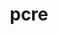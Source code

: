 ---
title: "pcre"
layout: cache
categories: [package, develop]
meta: {"compilers": ["apple-clang@16.0.0", "cce@18.0.0", "gcc@10.5.0", "gcc@11.1.0", "gcc@11.4.0", "gcc@13.2.0", "gcc@13.3.0", "gcc@7.5.0", "intel-oneapi-compilers@2025.1.0"], "num_specs": 23, "num_specs_by_stack": {"data-vis-sdk": 2, "developer-tools-aarch64-linux-gnu": 2, "developer-tools-darwin": 2, "developer-tools-x86_64_v3-linux-gnu": 2, "e4s": 2, "e4s-cray-rhel": 3, "e4s-neoverse-v2": 2, "e4s-oneapi": 2, "e4s-rocm-external": 2, "hep": 2, "ml-darwin-aarch64-mps": 2, "ml-linux-aarch64-cpu": 2, "ml-linux-aarch64-cuda": 2, "ml-linux-x86_64-cpu": 2, "ml-linux-x86_64-cuda": 2, "ml-linux-x86_64-rocm": 2, "radiuss": 2, "root": 23, "tutorial": 2}, "oss": ["centos7", "rhel8", "sequoia", "ubuntu18.04", "ubuntu20.04", "ubuntu22.04", "ubuntu24.04"], "platforms": ["darwin", "linux"], "stacks": ["data-vis-sdk", "developer-tools-aarch64-linux-gnu", "developer-tools-darwin", "developer-tools-x86_64_v3-linux-gnu", "e4s", "e4s-cray-rhel", "e4s-neoverse-v2", "e4s-oneapi", "e4s-rocm-external", "hep", "ml-darwin-aarch64-mps", "ml-linux-aarch64-cpu", "ml-linux-aarch64-cuda", "ml-linux-x86_64-cpu", "ml-linux-x86_64-cuda", "ml-linux-x86_64-rocm", "radiuss", "root", "tutorial"], "targets": ["aarch64", "neoverse_v2", "x86_64_v3"], "versions": ["8.45"]}
spec_details: [{"compiler": "gcc@13.3.0", "hash": "2nph7jd4b4qrzdcwgzvds2tkilywemct", "os": "rhel8", "platform": "linux", "size": "-", "stacks": ["developer-tools-aarch64-linux-gnu", "root"], "target": "aarch64", "variants": ["build_system=autotools", "~jit", "+multibyte", "+pic", "+shared", "+static", "+utf"], "versions": ["8.45"]}, {"compiler": "intel-oneapi-compilers@2025.1.0", "hash": "2qonyuit4eo76saj3jmnavf4shiy4k5f", "os": "ubuntu22.04", "platform": "linux", "size": "-", "stacks": ["e4s-oneapi", "root"], "target": "x86_64_v3", "variants": ["build_system=autotools", "~jit", "+multibyte", "+pic", "+shared", "+static", "+utf"], "versions": ["8.45"]}, {"compiler": "gcc@10.5.0", "hash": "2xpfisprskn4m537smu4let6gt4ljybg", "os": "centos7", "platform": "linux", "size": "-", "stacks": ["developer-tools-x86_64_v3-linux-gnu", "root"], "target": "x86_64_v3", "variants": ["build_system=autotools", "~jit", "+multibyte", "+pic", "+shared", "+static", "+utf"], "versions": ["8.45"]}, {"compiler": "gcc@11.4.0", "hash": "4smawyxqhgiplgwqbpjqc2y62vrnnejh", "os": "ubuntu22.04", "platform": "linux", "size": "-", "stacks": ["e4s", "e4s-rocm-external", "hep", "root", "tutorial"], "target": "x86_64_v3", "variants": ["build_system=autotools", "~jit", "+multibyte", "+pic", "+shared", "+static", "+utf"], "versions": ["8.45"]}, {"compiler": "gcc@11.1.0", "hash": "6yec4ngjzvv3lvco2hwnrvzkjc6jfxpz", "os": "ubuntu20.04", "platform": "linux", "size": "-", "stacks": ["data-vis-sdk", "root"], "target": "x86_64_v3", "variants": ["build_system=autotools", "~jit", "+multibyte", "+pic", "+shared", "+static", "+utf"], "versions": ["8.45"]}, {"compiler": "gcc@11.4.0", "hash": "a4vdxbrw323cu3k6tlinowl6elqob5q6", "os": "ubuntu22.04", "platform": "linux", "size": "-", "stacks": ["e4s-neoverse-v2", "root"], "target": "neoverse_v2", "variants": ["build_system=autotools", "~jit", "+multibyte", "+pic", "+shared", "+static", "+utf"], "versions": ["8.45"]}, {"compiler": "gcc@13.2.0", "hash": "btulax2u7xggphujvmzem3w3ws32ewgp", "os": "ubuntu24.04", "platform": "linux", "size": "-", "stacks": ["ml-linux-aarch64-cpu", "ml-linux-aarch64-cuda", "root"], "target": "aarch64", "variants": ["build_system=autotools", "~jit", "+multibyte", "+pic", "+shared", "+static", "+utf"], "versions": ["8.45"]}, {"compiler": "apple-clang@16.0.0", "hash": "ejqijh4sswofkmppwzmmpbegjfcvbe6i", "os": "sequoia", "platform": "darwin", "size": "-", "stacks": ["developer-tools-darwin", "ml-darwin-aarch64-mps", "root"], "target": "aarch64", "variants": ["build_system=autotools", "~jit", "+multibyte", "+pic", "+shared", "+static", "+utf"], "versions": ["8.45"]}, {"compiler": "cce@18.0.0", "hash": "en4iwjy5pqivkgw6c65eaukhqmtbxflc", "os": "rhel8", "platform": "linux", "size": "-", "stacks": ["e4s-cray-rhel", "root"], "target": "x86_64_v3", "variants": ["build_system=autotools", "~jit", "+multibyte", "+pic", "+shared", "+static", "+utf"], "versions": ["8.45"]}, {"compiler": "gcc@13.2.0", "hash": "gmwffj7tu6uucdvh6z3t7tugrny2ccob", "os": "ubuntu24.04", "platform": "linux", "size": "-", "stacks": ["ml-linux-aarch64-cpu", "ml-linux-aarch64-cuda", "root"], "target": "aarch64", "variants": ["build_system=autotools", "~jit", "+multibyte", "+pic", "+shared", "+static", "+utf"], "versions": ["8.45"]}, {"compiler": "gcc@10.5.0", "hash": "noexrozpqem6b75rk3emnokxve7doail", "os": "centos7", "platform": "linux", "size": "-", "stacks": ["developer-tools-x86_64_v3-linux-gnu", "root"], "target": "x86_64_v3", "variants": ["build_system=autotools", "~jit", "+multibyte", "+pic", "+shared", "+static", "+utf"], "versions": ["8.45"]}, {"compiler": "gcc@11.4.0", "hash": "nucdwfspa6rylkxdtzebsoabetmyeo56", "os": "ubuntu22.04", "platform": "linux", "size": "-", "stacks": ["e4s-neoverse-v2", "root"], "target": "neoverse_v2", "variants": ["build_system=autotools", "~jit", "+multibyte", "+pic", "+shared", "+static", "+utf"], "versions": ["8.45"]}, {"compiler": "gcc@13.3.0", "hash": "ojnc5qocgjvrnjivfj6juqlrtotkinha", "os": "rhel8", "platform": "linux", "size": "-", "stacks": ["developer-tools-aarch64-linux-gnu", "root"], "target": "aarch64", "variants": ["build_system=autotools", "~jit", "+multibyte", "+pic", "+shared", "+static", "+utf"], "versions": ["8.45"]}, {"compiler": "intel-oneapi-compilers@2025.1.0", "hash": "otythgmekeyrlnoazs42vs3r5372xgop", "os": "ubuntu22.04", "platform": "linux", "size": "-", "stacks": ["e4s-oneapi", "root"], "target": "x86_64_v3", "variants": ["build_system=autotools", "~jit", "+multibyte", "+pic", "+shared", "+static", "+utf"], "versions": ["8.45"]}, {"compiler": "cce@18.0.0", "hash": "q3tdunyqs25wnkdb2bv7xr6slsndq3xl", "os": "rhel8", "platform": "linux", "size": "-", "stacks": ["e4s-cray-rhel", "root"], "target": "x86_64_v3", "variants": ["build_system=autotools", "~jit", "+multibyte", "+pic", "+shared", "+static", "+utf"], "versions": ["8.45"]}, {"compiler": "gcc@7.5.0", "hash": "rshv3zntxqznq6rdhaplssew2t3mzejg", "os": "ubuntu18.04", "platform": "linux", "size": "-", "stacks": ["radiuss", "root"], "target": "x86_64_v3", "variants": ["build_system=autotools", "~jit", "+multibyte", "+pic", "+shared", "+static", "+utf"], "versions": ["8.45"]}, {"compiler": "apple-clang@16.0.0", "hash": "sdpcspzovzxossu2r4segqxd43b6fc5s", "os": "sequoia", "platform": "darwin", "size": "-", "stacks": ["developer-tools-darwin", "ml-darwin-aarch64-mps", "root"], "target": "aarch64", "variants": ["build_system=autotools", "~jit", "+multibyte", "+pic", "+shared", "+static", "+utf"], "versions": ["8.45"]}, {"compiler": "gcc@13.2.0", "hash": "tonmkgrx7xlk4ovl4ex4dxj2brdhwe4l", "os": "ubuntu24.04", "platform": "linux", "size": "-", "stacks": ["ml-linux-x86_64-cpu", "ml-linux-x86_64-cuda", "ml-linux-x86_64-rocm", "root"], "target": "x86_64_v3", "variants": ["build_system=autotools", "~jit", "+multibyte", "+pic", "+shared", "+static", "+utf"], "versions": ["8.45"]}, {"compiler": "gcc@7.5.0", "hash": "utaxfanztadapvgqc5t5wtc45t7xekvr", "os": "ubuntu18.04", "platform": "linux", "size": "-", "stacks": ["radiuss", "root"], "target": "x86_64_v3", "variants": ["build_system=autotools", "~jit", "+multibyte", "+pic", "+shared", "+static", "+utf"], "versions": ["8.45"]}, {"compiler": "cce@18.0.0", "hash": "wuzfmiqmeth3pl2v7sjy2awlavnomx6x", "os": "rhel8", "platform": "linux", "size": "-", "stacks": ["e4s-cray-rhel", "root"], "target": "x86_64_v3", "variants": ["build_system=autotools", "~jit", "+multibyte", "+pic", "+shared", "+static", "+utf"], "versions": ["8.45"]}, {"compiler": "gcc@13.2.0", "hash": "xikjzg5uemuabwnyqlwuzzi2mtm6pewz", "os": "ubuntu24.04", "platform": "linux", "size": "-", "stacks": ["ml-linux-x86_64-cpu", "ml-linux-x86_64-cuda", "ml-linux-x86_64-rocm", "root"], "target": "x86_64_v3", "variants": ["build_system=autotools", "~jit", "+multibyte", "+pic", "+shared", "+static", "+utf"], "versions": ["8.45"]}, {"compiler": "gcc@11.1.0", "hash": "xymm7dlknzuxsdowceotskd4yxuananu", "os": "ubuntu20.04", "platform": "linux", "size": "-", "stacks": ["data-vis-sdk", "root"], "target": "x86_64_v3", "variants": ["build_system=autotools", "~jit", "+multibyte", "+pic", "+shared", "+static", "+utf"], "versions": ["8.45"]}, {"compiler": "gcc@11.4.0", "hash": "yibdku63kkpz47cu6k6doqo25hgvlgag", "os": "ubuntu22.04", "platform": "linux", "size": "-", "stacks": ["e4s", "e4s-rocm-external", "hep", "root", "tutorial"], "target": "x86_64_v3", "variants": ["build_system=autotools", "~jit", "+multibyte", "+pic", "+shared", "+static", "+utf"], "versions": ["8.45"]}]
---